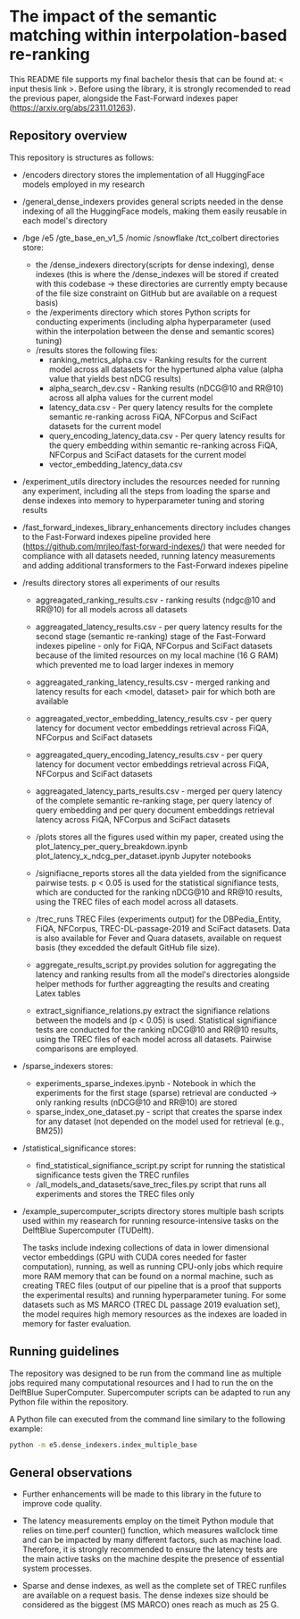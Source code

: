 # The impact of the semantic matching within interpolation-based re-ranking

This README file supports my final bachelor thesis that can be found at: < input thesis link >. Before using the library,
it is strongly recomended to read the previous paper, alongside the Fast-Forward indexes paper (https://arxiv.org/abs/2311.01263). 

## Repository overview

This repository is structures as follows:

* /encoders directory stores the implementation of all HuggingFace models employed in my research

* /general_dense_indexers provides general scripts needed in the dense indexing of all the HuggingFace models,
making them easily reusable in each model's directory

* /bge /e5 /gte_base_en_v1_5 /nomic /snowflake /tct_colbert directories store:
  * the /dense_indexers directory(scripts for dense indexing), dense indexes (this is where the /dense_indexes will be stored if created with this codebase -> these directories
  are currently empty because of the file size constraint on GitHub but are available on a request basis)
  * the /experiments directory which stores Python scripts for conducting experiments (including alpha hyperparameter 
  (used within the interpolation between the dense and semantic scores) tuning)
  * /results stores the following files:
    * ranking_metrics_alpha.csv - Ranking results for the current model across all datasets for the hypertuned alpha value (alpha value that yields best nDCG results)
    * alpha_search_dev.csv - Ranking results (nDCG@10 and RR@10) across all alpha values for the current model
    * latency_data.csv - Per query latency results for the complete semantic re-ranking across  FiQA, NFCorpus and SciFact datasets for the current model
    * query_encoding_latency_data.csv - Per query latency results for the query embedding within semantic re-ranking  across  FiQA, NFCorpus and SciFact datasets for the current model
    * vector_embedding_latency_data.csv

* /experiment_utils directory includes the resources needed for running any experiment,
including all the steps from loading the sparse and dense indexes into memory to hyperparameter
tuning and storing results

* /fast_forward_indexes_library_enhancements directory includes changes to the Fast-Forward indexes pipeline provided
here (https://github.com/mrjleo/fast-forward-indexes/) that were needed for compliance with all datasets needed, running
latency measurements and adding additional transformers to the Fast-Forward indexes pipeline

* /results directory stores all experiments of our results

  * aggreagated_ranking_results.csv - ranking results (ndgc@10 and RR@10) for all models across all datasets
  * aggreagated_latency_results.csv - per query latency results for the second stage (semantic re-ranking) stage of the Fast-Forward indexes pipeline - only for
  FiQA, NFCorpus and SciFact datasets because of the limited resources on my local machine (16 G RAM) which prevented me to load larger indexes in memory
  
  * aggreagated_ranking_latency_results.csv - merged ranking and latency results for each <model, dataset> pair for which both are available
  * aggreagated_vector_embedding_latency_results.csv - per query latency for document vector embeddings retrieval 
  across FiQA, NFCorpus and SciFact datasets
  * aggreagated_query_encoding_latency_results.csv - per query latency for document vector embeddings retrieval across 
  FiQA, NFCorpus and SciFact datasets
  * aggreagated_latency_parts_results.csv - merged per query latency of the complete semantic re-ranking stage, per 
  query latency of query embedding and per query document embeddings retrieval latency across FiQA, NFCorpus and SciFact datasets
 
  * /plots stores all the figures used within my paper, created using the plot_latency_per_query_breakdown.ipynb 
    plot_latency_x_ndcg_per_dataset.ipynb Jupyter notebooks
  
  * /signifiacne_reports stores all the data yielded from the significance pairwise tests. p < 0.05 is used for
    the statistical signifiance tests, which are conducted for the ranking nDCG@10 and RR@10 results, using the TREC files of each model 
  across all datasets. 
  * /trec_runs TREC Files (experiments output) for the DBPedia_Entity, FiQA, NFCorpus, TREC-DL-passage-2019 and SciFact datasets.
  Data is also available for Fever and Quara datasets, available on request basis (they excedded the default GitHub file size).
  
  * aggregate_results_script.py provides solution for aggregating the latency and ranking results from all the model's directories
    alongside helper methods for further aggreagting the results and creating Latex tables
  
  * extract_signifiance_relations.py extract the signifiance relations between the models and (p < 0.05) is used.
    Statistical signifiance tests are conducted for the ranking nDCG@10 and RR@10 results, using the TREC files of each model 
  across all datasets. Pairwise comparisons are employed.

* /sparse_indexers stores:
  * experiments_sparse_indexes.ipynb - Notebook in which the experiments for the first stage (sparse) retrieval  are conducted -> only ranking results (nDCG@10 and RR@10) are stored
  * sparse_index_one_dataset.py - script that creates the sparse index for any dataset (not depended on the model used for retrieval (e.g., BM25))

* /statistical_significance stores:
  * find_statistical_signifiance_script.py script for running the statistical significance tests given the TREC runfiles
  * /all_models_and_datasets/save_trec_files.py script that runs all experiments and stores the TREC files only

* /example_supercomputer_scripts directory stores multiple bash scripts used within my reasearch for running resource-intensive tasks
on the DelftBlue Supercomputer (TUDelft).

    The tasks include indexing collections of data in lower dimensional vector embeddings (GPU with CUDA cores needed for
faster computation), running, as well as running CPU-only jobs which require more RAM memory that can be found on a normal
machine, such as creating TREC files (output of our pipeline that is a proof that supports the experimental results) and
running hyperparameter tuning. For some datasets such as MS MARCO (TREC DL passage 2019 evaluation set), the model requires high memory
resources as the indexes are loaded in memory for faster evaluation.

## Running guidelines

The repository was designed to be run from the command line as multiple jobs required many computational resources and I 
had to run the on the DelftBlue SuperComputer. Supercomputer scripts can be adapted to run any Python file within the 
repository.

A Python file can executed from the command line similary to the following example:

```bash
python -m e5.dense_indexers.index_multiple_base
```

## General observations

* Further enhancements will be made to this library in the future to improve code quality.

* The latency measurements employ on the timeit Python module that relies on
time.perf counter() function, which measures wallclock time and can be impacted by many different factors, such as
machine load. Therefore, it is strongly recommended to ensure the latency
tests are the main active tasks on the machine despite  the presence of 
essential system processes.

* Sparse and dense indexes, as well as the complete set of TREC runfiles are available on a request basis. The dense 
indexes size should be considered as the biggest (MS MARCO) ones reach as much as 25 G.

 